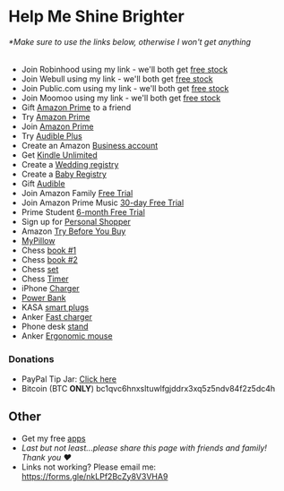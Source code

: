 # Help Me Shine Brighter
###### \*Make sure to use the links below, otherwise I won't get anything
- Join Robinhood using my link - we'll both get [free stock](https://join.robinhood.com/daniels20863)
- Join Webull using my link - we'll both get [free stock](https://a.webull.com/8kstecCtaeVS4ZsVbz)
- Join Public.com using my link - we'll both get [free stock](https://share.public.com/danielspringer)
- Join Moomoo using my link - we'll both get [free stock](https://j.moomoo.com/00kcml)
- Gift [Amazon Prime](https://amzn.to/3bfeniq) to a friend
- Try [Amazon Prime](https://amzn.to/3tPQxAa)
- Join [Amazon Prime](https://amzn.to/39FDzOw)
- Try [Audible Plus](https://amzn.to/3O9Yybj)
- Create an Amazon [Business account](https://amzn.to/3ND31ST)
- Get [Kindle Unlimited](https://amzn.to/3NbZ0Eu)
- Create a [Wedding registry](https://amzn.to/3zRSK1V)
- Create a [Baby Registry](https://amzn.to/3OuJKUs)
- Gift [Audible](https://amzn.to/3y5MMsM)
- Join Amazon Family [Free Trial](https://amzn.to/3I6aWa1)
- Join Amazon Prime Music [30-day Free Trial](https://amzn.to/3yuBr4L)
- Prime Student [6-month Free Trial](https://amzn.to/3tLbPP9)
- Sign up for [Personal Shopper](https://amzn.to/3ucwOuP)
- Amazon [Try Before You Buy](https://amzn.to/3bfI6re)
- [MyPillow](https://amzn.to/3aboKDB)
- Chess [book #1](https://amzn.to/3y8xKBm)
- Chess [book #2](https://amzn.to/3bIYAsl)
- Chess [set](https://amzn.to/3aeraBj)
- Chess [Timer](https://amzn.to/3nCIbYU)
- iPhone [Charger](https://amzn.to/3yzSweu)
- [Power Bank](https://amzn.to/3OPtRbu)
- KASA [smart plugs](https://amzn.to/3um3wd1)
- Anker [Fast charger](https://amzn.to/3bJ9C0P)
- Phone desk [stand](https://amzn.to/3nykEIO)
- Anker [Ergonomic mouse](https://amzn.to/3a4D8O5)

### Donations
- PayPal Tip Jar: [Click here](https://www.paypal.com/paypalme/danielspringerpaypal)
- Bitcoin (BTC **ONLY**) bc1qvc6hnxsltuwlfgjddrx3xq5z5ndv84f2z5dc4h

## Other
- Get my free [apps](https://apple.co/3uyCNct)
- _Last but not least...please share this page with friends and family! Thank you ❤️_
- Links not working? Please email me: https://forms.gle/nkLPf2BcZy8V3VHA9